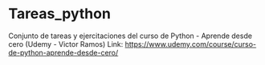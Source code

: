 # Tareas_python
Conjunto de tareas y ejercitaciones del curso de Python - Aprende desde cero (Udemy - Victor Ramos)
Link: https://www.udemy.com/course/curso-de-python-aprende-desde-cero/

